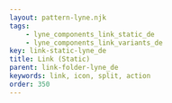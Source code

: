 ```yaml
---
layout: pattern-lyne.njk
tags: 
    - lyne_components_link_static_de
    - lyne_components_link_variants_de
key: link-static-lyne_de
title: Link (Static)
parent: link-folder-lyne_de
keywords: link, icon, split, action
order: 350
---
```

